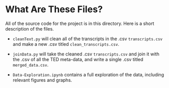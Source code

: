 # What Are These Files?

All of the source code for the project is in this directory. Here is a short description of the files.

<ul>
<li>

`cleanText.py` will clean all of the transcripts in the .csv `transcripts.csv` and make a new .csv titled `clean_transcripts.csv`.

</li>
<li>

`joinData.py` will take the cleaned .csv `transcripts.csv` and join it with the .csv of all the TED meta-data, and write a single .csv titled `merged_data.csv`.

</li>
<li>

`Data-Exploration.ipynb` contains a full exploration of the data, including relevant figures and graphs. 

</li>
</ul>

